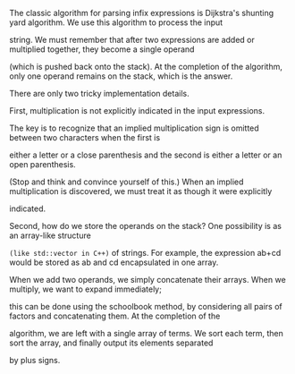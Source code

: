 The classic algorithm for parsing infix expressions is Dijkstra's shunting yard algorithm. We use this algorithm to process the input 

string. We must remember that after two expressions are added or multiplied together, they become a single operand 

(which is pushed back onto the stack). At the completion of the algorithm, only one operand remains on the stack, which is the answer. 

There are only two tricky implementation details.

First, multiplication is not explicitly indicated in the input expressions. 

The key is to recognize that an implied multiplication sign is omitted between two characters when the first is 

either a letter or a close parenthesis and the second is either a letter or an open parenthesis. 

(Stop and think and convince yourself of this.) When an implied multiplication is discovered, we must treat it as though it were explicitly

indicated.

Second, how do we store the operands on the stack? One possibility is as an array-like structure 

```(like std::vector in C++)``` of strings. For example, the expression ab+cd would be stored as ab and cd encapsulated in one array.

When we add two operands, we simply concatenate their arrays. When we multiply, we want to expand immediately; 

this can be done using the schoolbook method, by considering all pairs of factors and concatenating them. At the completion of the 

algorithm, we are left with a single array of terms. We sort each term, then sort the array, and finally output its elements separated

by plus signs.
